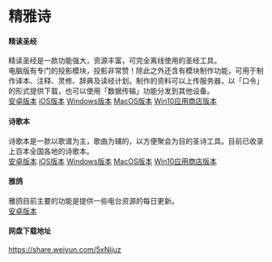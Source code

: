 # 精雅诗

#### 精读圣经
精读圣经是一款功能强大，资源丰富，可完全离线使用的圣经工具。  
电脑版有专门的投影模块，投影非常赞！除此之外还含有模块制作功能，可用于制作译本、注释、灵修、辞典及读经计划。制作的资料可以上传服务器，以「口令」的形式提供下载，也可以使用「数据传输」功能分发到其他设备。  
[安卓版本](http://app.christapp.net/app/bible.apk)
[iOS版本](https://apps.apple.com/cn/app/id969776780)
[Windows版本](http://app.christapp.net/app/bible.exe)
[MacOS版本](https://apps.apple.com/cn/app/id969776780)
[Win10应用商店版本](https://www.microsoft.com/store/apps/9NBLGGH694G9)

#### 诗歌本
诗歌本是一款以歌谱为主，歌曲为辅的，以方便聚会为目的圣诗工具。目前已收录上百本全国各地的诗歌本。  
[安卓版本](http://app.christapp.net/app/hymn.apk)
[iOS版本](https://apps.apple.com/cn/app/id678058498)
[Windows版本](http://app.christapp.net/app/hymn.exe)
[MacOS版本](https://apps.apple.com/cn/app/id678058498)
[Win10应用商店版本](https://www.microsoft.com/store/apps/9nblggh08z92)

#### 雅鸽
雅鸽目前主要的功能是提供一些电台资源的每日更新。  
[安卓版本](http://app.christapp.net/app/yage.apk)

#### 网盘下载地址
https://share.weiyun.com/5xNijuz
